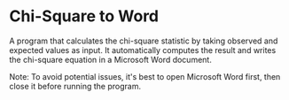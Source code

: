# Chi-Square to Word
A program that calculates the chi-square statistic by taking observed and expected values as input. It automatically computes the result and writes the chi-square equation in a Microsoft Word document.

Note: To avoid potential issues, it's best to open Microsoft Word first, then close it before running the program.
